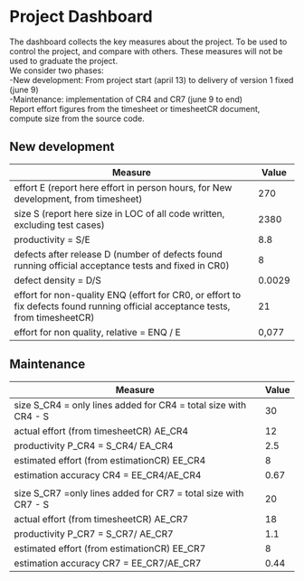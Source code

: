 # Project Dashboard

The dashboard collects the key measures about the project.
To be used to control the project, and compare with others. These measures will not be used to graduate the project. <br>
We consider two phases: <br>
-New development: From project start (april 13) to delivery of version 1 fixed (june 9)  <br>
-Maintenance: implementation of CR4 and CR7 (june 9 to end)   <br>
Report effort figures from the timesheet or timesheetCR document, compute size from the source code.

## New development 
| Measure| Value |
|---|---|
|effort E (report here effort in person hours, for New development, from timesheet)  |270|
|size S (report here size in LOC of all code written, excluding test cases)  |2380|
|productivity = S/E |8.8|
|defects after release D (number of defects found running official acceptance tests and fixed in CR0) | 8 |
|defect density = D/S| 0.0029 |
| effort for non-quality ENQ (effort for CR0, or effort to fix defects found running official acceptance tests, from timesheetCR) |21|
| effort for non quality, relative = ENQ / E |0,077|

## Maintenance

| Measure | Value|
|---|---|
| size S_CR4 = only lines added for CR4 = total size with CR4 - S |30|
| actual effort (from timesheetCR) AE_CR4 |12|
| productivity P_CR4 = S_CR4/ EA_CR4 |2.5|
| estimated effort (from estimationCR) EE_CR4 | 8 |
|estimation accuracy CR4 = EE_CR4/AE_CR4  |0.67|
|||
| size S_CR7 =only lines added for CR7 = total size with CR7 - S |20|
| actual effort (from timesheetCR) AE_CR7 |18|
| productivity P_CR7 = S_CR7/ AE_CR7 |1.1|
| estimated effort (from estimationCR) EE_CR7 |8|
|estimation accuracy CR7 = EE_CR7/AE_CR7  |0.44|